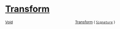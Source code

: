 # [Transform](./TranslatePreproc-100663827.md)



<sub>[Void](https://docs.microsoft.com/en-us/dotnet/api/System.Void)</sub><img width=200/><sub>[Transform](./TranslatePreproc-100663827.md) ( [`Signature`](./../../../../Signature.md) )</sub><br>


